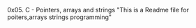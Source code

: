 0x05. C - Pointers, arrays and strings "This is a Readme file for poiters,arrays  strings programming"
